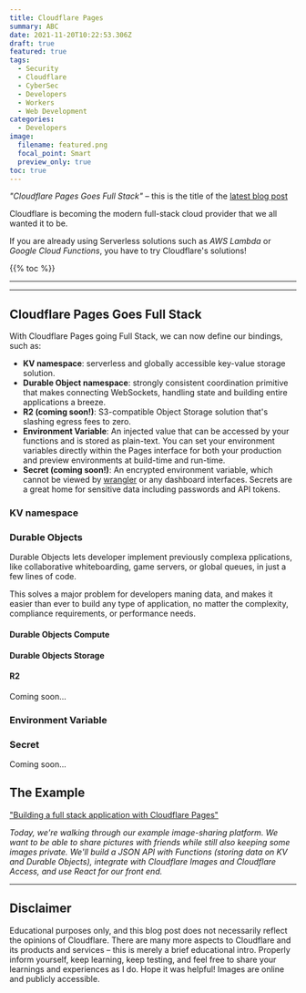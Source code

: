 ```yaml
---
title: Cloudflare Pages
summary: ABC
date: 2021-11-20T10:22:53.306Z
draft: true
featured: true
tags:
  - Security
  - Cloudflare
  - CyberSec
  - Developers
  - Workers
  - Web Development
categories:
  - Developers
image:
  filename: featured.png
  focal_point: Smart
  preview_only: true
toc: true
---
```


_"Cloudflare Pages Goes Full Stack"_ – this is the title of the [latest blog post](https://blog.cloudflare.com/cloudflare-pages-goes-full-stack/)

Cloudflare is becoming the modern full-stack cloud provider that we all wanted it to be.

If you are already using Serverless solutions such as _AWS Lambda_ or _Google Cloud Functions_, you have to try Cloudflare's solutions!


{{% toc %}}

* * *
* * *

## Cloudflare Pages Goes Full Stack

With Cloudflare Pages going Full Stack, we can now define our bindings, such as:

- **KV namespace**: serverless and globally accessible key-value storage solution.
- **Durable Object namespace**: strongly consistent coordination primitive that makes connecting WebSockets, handling state and building entire applications a breeze.
- **R2 (coming soon!)**: S3-compatible Object Storage solution that's slashing egress fees to zero.
- **Environment Variable**: An injected value that can be accessed by your functions and is stored as plain-text. You can set your environment variables directly within the Pages interface for both your production and preview environments at build-time and run-time.
- **Secret (coming soon!)**: An encrypted environment variable, which cannot be viewed by [wrangler](https://developers.cloudflare.com/workers/cli-wrangler) or any dashboard interfaces. Secrets are a great home for sensitive data including passwords and API tokens.

### KV namespace

### Durable Objects

Durable Objects lets developer implement previously complexa pplications, like collaborative whiteboarding, game servers, or global queues, in just a few lines of code.

This solves a major problem for developers maning data, and makes it easier than ever to build any type of application, no matter the complexity, compliance requirements, or performance needs.

#### Durable Objects Compute


#### Durable Objects Storage


#### R2

Coming soon...

### Environment Variable

### Secret

Coming soon...


## The Example

["Building a full stack application with Cloudflare Pages"](https://blog.cloudflare.com/building-full-stack-with-pages)

_Today, we're walking through our example image-sharing platform. We want to be able to share pictures with friends while still also keeping some images private. We'll build a JSON API with Functions (storing data on KV and Durable Objects), integrate with Cloudflare Images and Cloudflare Access, and use React for our front end._


* * *

## Disclaimer

Educational purposes only, and this blog post does not necessarily reflect the opinions of Cloudflare. There are many more aspects to Cloudflare and its products and services – this is merely a brief educational intro. Properly inform yourself, keep learning, keep testing, and feel free to share your learnings and experiences as I do. Hope it was helpful! Images are online and publicly accessible.
